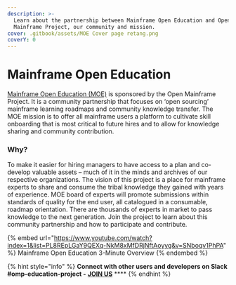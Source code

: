```yaml
---
description: >-
  Learn about the partnership between Mainframe Open Education and Open
  Mainframe Project, our community and mission.
cover: .gitbook/assets/MOE Cover page retang.png
coverY: 0
---
```


# Mainframe Open Education

[Mainframe Open Education (MOE)](https://www.openmainframeproject.org/projects/mainframeopeneducation) is sponsored by the Open Mainframe Project. It is a community partnership that focuses on ‘open sourcing’ mainframe learning roadmaps and community knowledge transfer. The MOE mission is to offer all mainframe users a platform to cultivate skill onboarding that is most critical to future hires and to allow for knowledge sharing and community contribution.&#x20;

### **Why?**&#x20;

To make it easier for hiring managers to have access to a plan and co-develop valuable assets – much of it in the minds and archives of our respective organizations. The vision of this project is a place for mainframe experts to share and consume the tribal knowledge they gained with years of experience. MOE board of experts will promote submissions within standards of quality for the end user, all catalogued in a consumable, roadmap orientation. There are thousands of experts in market to pass knowledge to the next generation. Join the project to learn about this community partnership and how to participate and contribute.

{% embed url="https://www.youtube.com/watch?index=1&list=PL8REpLGaY9QEXq-NkM8xMfDRjNftAoyyg&v=SNboqv1PhPA" %}
Mainframe Open Education 3-Minute Overview
{% endembed %}

{% hint style="info" %}
**Connect with other users and developers on Slack #omp-education-project -** [**JOIN US**](https://slack.openmainframeproject.org/) ****&#x20;
{% endhint %}

